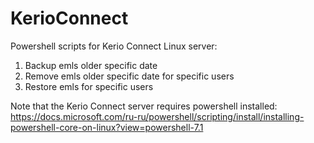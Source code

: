 # KerioConnect
Powershell scripts for Kerio Connect Linux server:
1) Backup emls older specific date
2) Remove emls older specific date for specific users
3) Restore emls for specific users

Note that the Kerio Connect server requires powershell installed:
https://docs.microsoft.com/ru-ru/powershell/scripting/install/installing-powershell-core-on-linux?view=powershell-7.1
